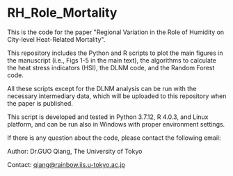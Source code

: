 # RH_Role_Mortality
This is the code for the paper "Regional Variation in the Role of Humidity on City-level Heat-Related Mortality".

This repository includes the Python and R scripts to plot the main figures in the manuscript (i.e., Figs 1-5 in the main text), the algorithms to calculate the heat stress indicators (HSI), the DLNM code, and the Random Forest code. 

All these scripts except for the DLNM analysis can be run with the necessary intermediary data, which will be uploaded to this repository when the paper is published.  

This script is developed and tested in Python 3.7.12, R 4.0.3, and Linux platform, and can be run also in Windows with proper environment settings.

If there is any question about the code, please contact the following email:  

Author: Dr.GUO Qiang, The University of Tokyo  

Contact: qiang@rainbow.iis.u-tokyo.ac.jp
